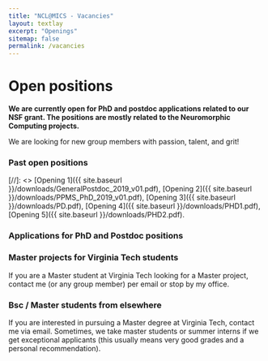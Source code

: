 ```yaml
---
title: "NCL@MICS - Vacancies"
layout: textlay
excerpt: "Openings"
sitemap: false
permalink: /vacancies
---
```


# Open positions

**We are currently open for PhD and postdoc applications related to our NSF grant. The positions are mostly related to the Neuromorphic Computing projects.**

We are  looking for new group members with passion, talent, and grit!

### Past open positions

[//]: <> [Opening 1]({{ site.baseurl }}/downloads/GeneralPostdoc_2019_v01.pdf), [Opening 2]({{ site.baseurl }}/downloads/PPMS_PhD_2019_v01.pdf), [Opening 3]({{ site.baseurl }}/downloads/PD.pdf), [Opening 4]({{ site.baseurl }}/downloads/PHD1.pdf), [Opening 5]({{ site.baseurl }}/downloads/PHD2.pdf).

### Applications for PhD and Postdoc positions

### Master projects for Virginia Tech students
If you are a Master student at Virginia Tech looking for a Master project, contact me (or any group member) per email or stop by my office.

### Bsc / Master students from elsewhere
If you are interested in pursuing a Master degree at Virginia Tech, contact me via email. Sometimes, we take master students or summer interns if we get exceptional applicants (this usually means very good grades and a personal recommendation).


<!--<figure>
<img src="{{ site.url }}{{ site.baseurl }}/images/picpic/Gallery/DSC_0696.jpg" width="95%">
</figure>-->
